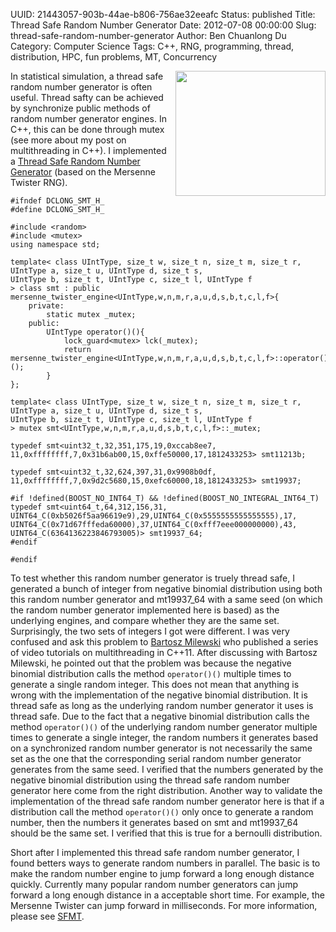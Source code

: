 UUID: 21443057-903b-44ae-b806-756ae32eeafc
Status: published
Title: Thread Safe Random Number Generator
Date: 2012-07-08 00:00:00
Slug: thread-safe-random-number-generator
Author: Ben Chuanlong Du
Category: Computer Science
Tags: C++, RNG, programming, thread, distribution, HPC, fun problems, MT, Concurrency

[SFMT]: http://www.math.sci.hiroshima-u.ac.jp/~m-mat/MT/SFMT/#dSFMT
[Thread Safe Random Number Generator]: http://www.legendu.net/media/rng/smt.h

<img src="http://www.legendu.net/media/rng/random-number-generator.png" height="200" width="240" align="right"/>

In statistical simulation, a thread safe random number generator is often useful. 
Thread safty can be achieved by synchronize public methods of random number generator engines. 
In C++, 
this can be done through mutex (see more about my post on multithreading in C++). 
I implemented a [Thread Safe Random Number Generator][] (based on the Mersenne Twister RNG).

    #ifndef DCLONG_SMT_H_
    #define DCLONG_SMT_H_

    #include <random>
    #include <mutex>
    using namespace std;

    template< class UIntType, size_t w, size_t n, size_t m, size_t r,
    UIntType a, size_t u, UIntType d, size_t s,
    UIntType b, size_t t, UIntType c, size_t l, UIntType f
    > class smt : public mersenne_twister_engine<UIntType,w,n,m,r,a,u,d,s,b,t,c,l,f>{
        private:
            static mutex _mutex;
        public:
            UIntType operator()(){
                lock_guard<mutex> lck(_mutex);
                return mersenne_twister_engine<UIntType,w,n,m,r,a,u,d,s,b,t,c,l,f>::operator()();
            }
    };

    template< class UIntType, size_t w, size_t n, size_t m, size_t r,
    UIntType a, size_t u, UIntType d, size_t s,
    UIntType b, size_t t, UIntType c, size_t l, UIntType f
    > mutex smt<UIntType,w,n,m,r,a,u,d,s,b,t,c,l,f>::_mutex;

    typedef smt<uint32_t,32,351,175,19,0xccab8ee7,
    11,0xffffffff,7,0x31b6ab00,15,0xffe50000,17,1812433253> smt11213b;

    typedef smt<uint32_t,32,624,397,31,0x9908b0df,
    11,0xffffffff,7,0x9d2c5680,15,0xefc60000,18,1812433253> smt19937;

    #if !defined(BOOST_NO_INT64_T) && !defined(BOOST_NO_INTEGRAL_INT64_T)
    typedef smt<uint64_t,64,312,156,31,
    UINT64_C(0xb5026f5aa96619e9),29,UINT64_C(0x5555555555555555),17,
    UINT64_C(0x71d67fffeda60000),37,UINT64_C(0xfff7eee000000000),43,
    UINT64_C(6364136223846793005)> smt19937_64;
    #endif

    #endif

To test whether this random number generator is truely thread safe, 
I generated a bunch of integer from negative binomial distribution 
using both this random number generator and mt19937_64 
with a same seed (on which the random number generator implemented here is based) 
as the underlying engines, 
and compare whether they are the same set. 
Surprisingly, 
the two sets of integers I got were different. 
I was very confused and ask this problem to [Bartosz Milewski](http://bartoszmilewski.com/) 
who published a series of video tutorials on multithreading in C++11. 
After discussing with Bartosz Milewski, 
he pointed out that the problem was because 
the negative binomial distribution calls the method `operator()()` multiple times 
to generate a single random integer. 
This does not mean that anything is wrong with the implementation of the negative binomial distribution. 
It is thread safe as long as the underlying random number generator it uses is thread safe. 
Due to the fact that a negative binomial distribution calls the method `operator()()` 
of the underlying random number generator multiple times to generate a single integer, 
the random numbers it generates based on a synchronized random number generator
is not necessarily the same set as the one 
that the corresponding serial random number generator generates from the same seed. 
I verified that the numbers generated by the negative binomial distribution 
using the thread safe random number generator here come from the right distribution. 
Another way to validate the implementation of the thread safe random number generator here is that 
if a distribution call the method `operator()()` only once to generate a random number, 
then the numbers it generates based on smt and mt19937_64 should be the same set. 
I verified that this is true for a bernoulli distribution. 

Short after I implemented this thread safe random number generator, 
I found betters ways to generate random numbers in parallel. 
The basic is to make the random number engine to jump forward a long enough distance quickly. 
Currently many popular random number generators can jump forward a long enough distance 
in a acceptable short time. 
For example, 
the Mersenne Twister can jump forward in milliseconds. 
For more information, please see [SFMT][].
